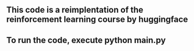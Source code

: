 ## This code is a reimplentation of the reinforcement learning course by huggingface 


## To run the code, execute python main.py
